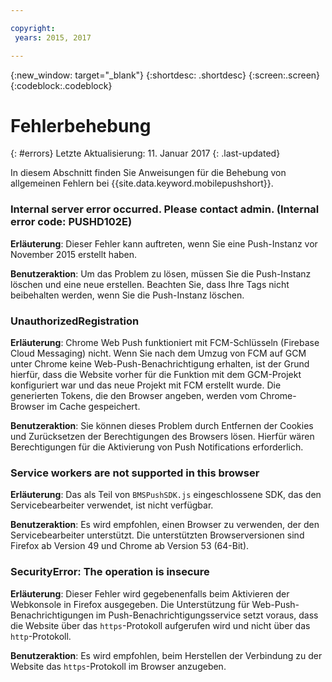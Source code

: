 ```yaml
---

copyright:
 years: 2015, 2017

---
```


{:new_window: target="_blank"}
{:shortdesc: .shortdesc}
{:screen:.screen}
{:codeblock:.codeblock}

# Fehlerbehebung
{: #errors}
Letzte Aktualisierung: 11. Januar 2017
{: .last-updated}

In diesem Abschnitt finden Sie Anweisungen für die Behebung von allgemeinen Fehlern bei {{site.data.keyword.mobilepushshort}}.


### Internal server error occurred. Please contact admin. (Internal error code: PUSHD102E)

**Erläuterung**: Dieser Fehler kann auftreten, wenn Sie eine Push-Instanz vor November 2015 erstellt haben.  

**Benutzeraktion**: Um das Problem zu lösen, müssen Sie die Push-Instanz löschen und eine neue erstellen. Beachten Sie, dass Ihre Tags nicht beibehalten werden, wenn Sie die Push-Instanz löschen.


### UnauthorizedRegistration

**Erläuterung**: Chrome Web Push funktioniert mit FCM-Schlüsseln (Firebase Cloud Messaging) nicht. Wenn Sie nach dem Umzug von FCM auf GCM unter Chrome keine Web-Push-Benachrichtigung erhalten, ist der Grund hierfür, dass die Website vorher für die Funktion mit dem GCM-Projekt konfiguriert war und das neue Projekt mit FCM erstellt wurde. Die generierten Tokens, die den Browser angeben, werden vom Chrome-Browser im Cache gespeichert.

**Benutzeraktion**: Sie können dieses Problem durch Entfernen der Cookies und Zurücksetzen der Berechtigungen des Browsers lösen. Hierfür wären Berechtigungen für die Aktivierung von Push Notifications erforderlich. 


### Service workers are not supported in this browser

**Erläuterung**: Das als Teil von `BMSPushSDK.js` eingeschlossene SDK, das den Servicebearbeiter verwendet, ist nicht verfügbar. 

**Benutzeraktion**: Es wird empfohlen, einen Browser zu verwenden, der den Servicebearbeiter unterstützt. Die unterstützten Browserversionen sind Firefox ab Version 49 und Chrome ab Version 53 (64-Bit).


### SecurityError: The operation is insecure

**Erläuterung**: Dieser Fehler wird gegebenenfalls beim Aktivieren der Webkonsole in Firefox ausgegeben. Die Unterstützung für Web-Push-Benachrichtigungen im Push-Benachrichtigungsservice setzt voraus, dass die Website über das `https`-Protokoll aufgerufen wird und nicht über das `http`-Protokoll.

**Benutzeraktion**: Es wird empfohlen, beim Herstellen der Verbindung zu der Website das `https`-Protokoll im Browser anzugeben.


